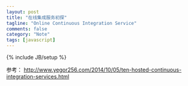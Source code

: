 ```yaml
---
layout: post
title: "在线集成服务初探"
tagline: "Online Continuous Integration Service"
comments: false
category: "Note"
tags: [javascript]
---
```

{% include JB/setup %}

参考：
http://www.yegor256.com/2014/10/05/ten-hosted-continuous-integration-services.html

